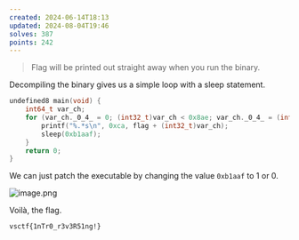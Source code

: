 ```yaml
---
created: 2024-06-14T18:13
updated: 2024-08-04T19:46
solves: 387
points: 242
---
```


> Flag will be printed out straight away when you run the binary.

Decompiling the binary gives us a simple loop with a sleep statement.

```cpp
undefined8 main(void) {
	int64_t var_ch;
	for (var_ch._0_4_ = 0; (int32_t)var_ch < 0x8ae; var_ch._0_4_ = (int32_t)var_ch + 0xca) {
		printf("%.*s\n", 0xca, flag + (int32_t)var_ch);
		sleep(0xb1aaf);
	}
	return 0;
}
```

We can just patch the executable by changing the value `0xb1aaf` to 1 or 0.

![image.png](https://res.cloudinary.com/kumonochisanaka/image/upload/v1718439785/2024/06/ae6a7ae11a4d1b4d16b212e92ae58d13.png)

Voilà, the flag.

```flag
vsctf{1nTr0_r3v3R51ng!}
```

